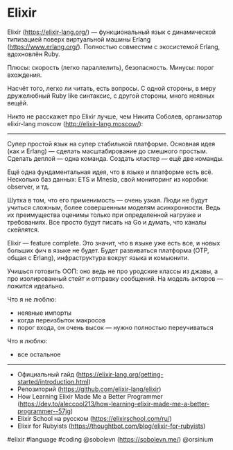 # Elixir

Elixir (https://elixir-lang.org/) — функциональный язык с динамической типизацией поверх виртуальной машины Erlang (https://www.erlang.org/). Полностью совместим с экосистемой Erlang, вдохновлён Ruby.

Плюсы: скорость (легко параллелить), безопасность.
Минусы: порог вхождения.

Насчёт того, легко ли читать, есть вопросы. С одной стороны, в меру дружелюбный Ruby like синтаксис, с другой стороны, много неявных вещёй.

Никто не расскажет про Elixir лучше, чем Никита Соболев, организатор elixir-lang moscow (http://elixir-lang.moscow/):

----

Супер простой язык на супер стабильной платформе. Основная идея (как и Erlang) — сделать масштабирование до смешного простым. Сделать деплой — одна команда. Создать кластер — ещё две команды.

Ещё одна фундаментальная идея, что в языке и платформе есть всё. Несколько баз данных: ETS и Mnesia, свой мониторинг из коробки: observer, и тд.

Шутка в том, что его применимость — очень узкая. Люди не будут учиться сложным, более совершенным моделям асинхронности. Ведь их преимущества оценимы только при определенной нагрузке и требованиях. Все просто будут писать на Go и думать, что каналы скейлятся.

Elixir — feature complete. Это значит, что в языке уже есть все, и новых больших фич в языке не будет. Будет развиваться платформа (OTP,  общая с Erlang), инфраструктура вокруг языка и комьюнити.

Учишься готовить ООП: оно ведь не про уродские классы из джавы, а про изолированный стейт и отправку сообщений. На модель акторов — ложится идеально.

Что я не люблю:
- неявные импорты
- когда переизбыток макросов
- порог входа, он очень высок — нужно полностью переучиваться

Что я люблю:
- все остальное

----

+ Официальный гайд (https://elixir-lang.org/getting-started/introduction.html)
+ Репозиторий (https://github.com/elixir-lang/elixir)
+ How Learning Elixir Made Me a Better Programmer (https://dev.to/aleccool213/how-learning-elixir-made-me-a-better-programmer--57jg)
+ Elixir School на русском (https://elixirschool.com/ru/)
+ Elixir for Rubyists (https://thoughtbot.com/blog/elixir-for-rubyists)

#elixir #language #coding
@sobolevn (https://sobolevn.me/)
@orsinium
